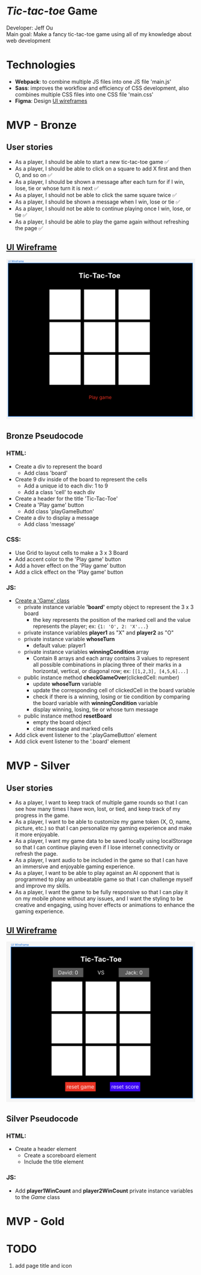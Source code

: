 # _Tic-tac-toe_ Game

Developer: Jeff Ou  
Main goal: Make a fancy tic-tac-toe game using all of my knowledge about web development

# Technologies

- **Webpack**: to combine multiple JS files into one JS file 'main.js'
- **Sass**: improves the workflow and efficiency of CSS development, also combines multiple CSS files into one CSS file 'main.css'
- **Figma**: Design [UI wireframes](https://www.figma.com/file/pONrt65x6N0M6ISI2OpVKh/Tic-Tac-Toe-UI-Design?node-id=6%3A40&t=g5C6NvLxxihRRiIy-1)

# MVP - Bronze

## User stories

- As a player, I should be able to start a new tic-tac-toe game ✅
- As a player, I should be able to click on a square to add X first and then O, and so on ✅
- As a player, I should be shown a message after each turn for if I win, lose, tie or whose turn it is next ✅
- As a player, I should not be able to click the same square twice ✅
- As a player, I should be shown a message when I win, lose or tie ✅
- As a player, I should not be able to continue playing once I win, lose, or tie ✅
- As a player, I should be able to play the game again without refreshing the page ✅

## [UI Wireframe](https://www.figma.com/file/pONrt65x6N0M6ISI2OpVKh/Tic-Tac-Toe-UI-Design?node-id=0%3A1&t=ZF6JZwuBHaZpcvQp-1)

![ui_wireframe image](ui_wireframe.png)

## Bronze Pseudocode

### HTML:

- Create a div to represent the board
  - Add class 'board'
- Create 9 div inside of the board to represent the cells
  - Add a unique id to each div: 1 to 9
  - Add a class 'cell' to each div
- Create a header for the title 'Tic-Tac-Toe'
- Create a 'Play game' button
  - Add class 'playGameButton'
- Create a div to display a message
  - Add class 'message'

### CSS:

- Use Grid to layout cells to make a 3 x 3 Board
- Add accent color to the 'Play game' button
- Add a hover effect on the 'Play game' button
- Add a click effect on the 'Play game' button

### JS:

- [Create a 'Game' class](./src/Game.js)
  - private instance variable **'board'** empty object to represent the 3 x 3 board
    - the key represents the position of the marked cell and the value represents the player; ex: `{1: 'O', 2: 'X'...}`
  - private instance variables **player1** as "X" and **player2** as "O"
  - private instance variable **whoseTurn**
    - default value: player1
  - private instance variables **winningCondition** array
    - Contain 8 arrays and each array contains 3 values to represent all possible combinations in placing three of their marks in a horizontal, vertical, or diagonal row; ex: `[[1,2,3], [4,5,6]...]`
  - public instance method **checkGameOver**(clickedCell: number)
    - update **whoseTurn** variable
    - update the corresponding cell of clickedCell in the board variable
    - check if there is a winning, losing or tie condition by comparing the board variable with **winningCondition** variable
    - display winning, losing, tie or whose turn message
  - public instance method **resetBoard**
    - empty the board object
    - clear message and marked cells
- Add click event listener to the '.playGameButton' element
- Add click event listener to the '.board' element

# MVP - Silver

## User stories

- As a player, I want to keep track of multiple game rounds so that I can see how many times I have won, lost, or tied, and keep track of my progress in the game.
- As a player, I want to be able to customize my game token (X, O, name, picture, etc.) so that I can personalize my gaming experience and make it more enjoyable.
- As a player, I want my game data to be saved locally using localStorage so that I can continue playing even if I lose internet connectivity or refresh the page.
- As a player, I want audio to be included in the game so that I can have an immersive and enjoyable gaming experience.
- As a player, I want to be able to play against an AI opponent that is programmed to play an unbeatable game so that I can challenge myself and improve my skills.
- As a player, I want the game to be fully responsive so that I can play it on my mobile phone without any issues, and I want the styling to be creative and engaging, using hover effects or animations to enhance the gaming experience.

## [UI Wireframe](https://www.figma.com/file/pONrt65x6N0M6ISI2OpVKh/Tic-Tac-Toe-UI-Design?node-id=6%3A40&t=g5C6NvLxxihRRiIy-1)

![sliver_ui_wireframe](sliver_ui_wireframe.png)

## Silver Pseudocode

### HTML:

- Create a header element
  - Create a scoreboard element
  - Include the title element

### JS:

- Add **player1WinCount** and **player2WinCount** private instance variables to the _Game_ class

# MVP - Gold

# TODO

1. add page title and icon
